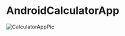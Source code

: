 # AndroidCalculatorApp
![CalculatorAppPic](https://user-images.githubusercontent.com/65151273/190930010-8edfb304-8e28-4d00-84a2-a6f70d6d9ca1.JPG)
